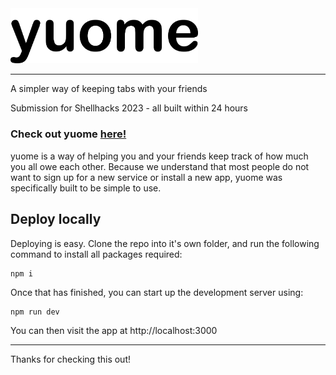 <picture>
  <source media="(prefers-color-scheme: dark)" srcset="https://github.com/fudgeu/yuome/blob/main/public/yuome-logo-white.png">
  <img width="300px" alt="Classabull Logo" src="https://github.com/fudgeu/yuome/blob/main/public/yuome-logo-black.png">
</picture>

---

A simpler way of keeping tabs with your friends

Submission for Shellhacks 2023 - all built within 24 hours

### Check out yuome [here!](http://yuome.vercel.app)

yuome is a way of helping you and your friends keep track of how much you all owe each other. Because we understand that most people do not want to sign up for a new service or install a new app, yuome was specifically built to be simple to use.

## Deploy locally

Deploying is easy. Clone the repo into it's own folder, and run the following command to install all packages required:
```
npm i
```
Once that has finished, you can start up the development server using:
```
npm run dev
```

You can then visit the app at http://localhost:3000

---

Thanks for checking this out!
